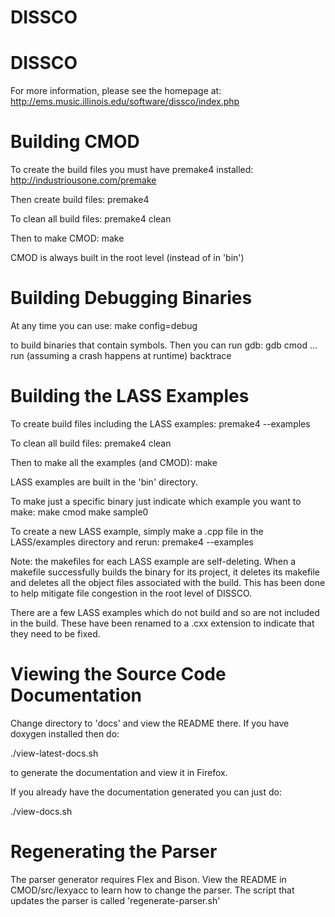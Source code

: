 # DISSCO
# DISSCO
For more information, please see the homepage at: http://ems.music.illinois.edu/software/dissco/index.php

Building CMOD
================================================================================
To create the build files you must have premake4 installed:
http://industriousone.com/premake
 
Then create build files:
premake4

To clean all build files:
premake4 clean

   
Then to make CMOD:
make

CMOD is always built in the root level (instead of in 'bin')

Building Debugging Binaries
================================================================================
At any time you can use:
make config=debug

to build binaries that contain symbols. Then you can run gdb:
gdb cmod
...
run
(assuming a crash happens at runtime)
backtrace

Building the LASS Examples
================================================================================
To create build files including the LASS examples:
premake4 --examples

To clean all build files:
premake4 clean

Then to make all the examples (and CMOD):
make

LASS examples are built in the 'bin' directory.

To make just a specific binary just indicate which example you want to make:
make cmod
make sample0

To create a new LASS example, simply make a .cpp file in the LASS/examples
directory and rerun:
premake4 --examples

Note: the makefiles for each LASS example are self-deleting. When a makefile
successfully builds the binary for its project, it deletes its makefile and
deletes all the object files associated with the build. This has been done to
help mitigate file congestion in the root level of DISSCO.

There are a few LASS examples which do not build and so are not included in the
build. These have been renamed to a .cxx extension to indicate that they need to
be fixed.

Viewing the Source Code Documentation
================================================================================
Change directory to 'docs' and view the README there. If you have doxygen
installed then do:

./view-latest-docs.sh

to generate the documentation and view it in Firefox.

If you already have the documentation generated you can just do:

./view-docs.sh

Regenerating the Parser
================================================================================
The parser generator requires Flex and Bison. View the README in
CMOD/src/lexyacc to learn how to change the parser. The script that updates the
parser is called 'regenerate-parser.sh'
